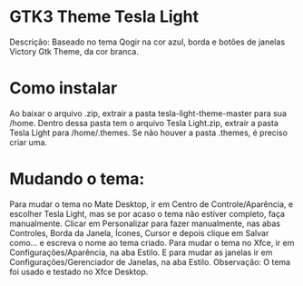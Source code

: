 # GTK3 Theme Tesla Light
Descrição: Baseado no tema Qogir na cor azul, borda e botões de janelas Victory Gtk Theme, da cor branca.
# Como instalar
Ao baixar o arquivo .zip, extrair a pasta tesla-light-theme-master para sua /home. Dentro dessa pasta tem o arquivo Tesla Light.zip, extrair a pasta Tesla Light para /home/.themes. Se não houver a pasta .themes, é preciso criar uma.
# Mudando o tema:
Para mudar o tema no Mate Desktop, ir em Centro de Controle/Aparência, e escolher Tesla Light, mas se por acaso o tema não estiver completo, faça manualmente. Clicar em Personalizar para fazer manualmente, nas abas Controles, Borda da Janela, Ícones, Cursor e depois clique em Salvar como... e escreva o nome ao tema criado.
Para mudar o tema no Xfce, ir em Configurações/Aparência, na aba Estilo. E para mudar as janelas ir em Configurações/Gerenciador de Janelas, na aba Estilo. 
Observação: O tema foi usado e testado no Xfce Desktop.

